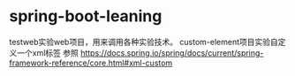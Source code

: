 # spring-boot-leaning
testweb实验web项目，用来调用各种实验技术。
custom-element项目实验自定义一个xml标签
参照 https://docs.spring.io/spring/docs/current/spring-framework-reference/core.html#xml-custom
